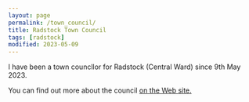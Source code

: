 ```yaml
---
layout: page
permalink: /town_council/
title: Radstock Town Council
tags: [radstock]
modified: 2023-05-09
---
```


I have been a town councllor for Radstock (Central Ward) since 9th May 2023.

You can find out more about the council <a href="https://www.radstock-tc.gov.uk">on the Web site.</a>



